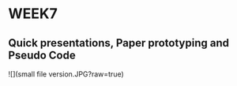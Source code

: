 # WEEK7

## Quick presentations, Paper prototyping and Pseudo Code


![](small file version.JPG?raw=true)
